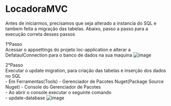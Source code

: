 # LocadoraMVC

Antes de iniciarmos, precisamos que seja alterado a instancia do SQL e tambem feita a migração das tabelas. Abaixo, passo a passo para a execução correta desses passos

1°Passo 
 </br>
  Acessar o appsettings do projeto loc-application e alterar a DefataulConnection para o banco de dados na sua maquina
  ![image](https://user-images.githubusercontent.com/79101662/191064977-58a1d98e-a9fe-47b4-9b4d-1ce44c642df6.png)

2°Passo 
  </br>
  Executar o update migration, para criação das tabelas e inserção dos dados no SQL
  </br>
      - Em Ferramentas(Tools) - Gerenciador de Pacotes Nuget(Package Source Nuget) - Console do Gerenciador de Pacotes
 </br>
      - Ao abrir o console executar o seguinte comando
  </br>
          - update-database
  ![image](https://user-images.githubusercontent.com/79101662/191066168-111b1a2f-b898-4475-9b0d-806aa91775b3.png)

  
